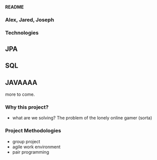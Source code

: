 #### README

### Alex, Jared, Joseph

### Technologies

## JPA
## SQL
## JAVAAAA

more to come.

### Why this project?
- what are we solving? The problem of the lonely online gamer (sorta)

### Project Methodologies
- group project
- agile work environment
- pair programming
